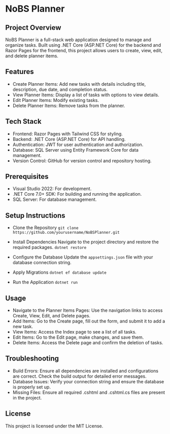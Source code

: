 # NoBS Planner
## Project Overview
NoBS Planner is a full-stack web application designed to manage and organize tasks. Built using .NET Core (ASP.NET Core) for the backend and Razor Pages for the frontend, this project allows users to create, view, edit, and delete planner items.

## Features
- Create Planner Items: Add new tasks with details including title, description, due date, and completion status.
- View Planner Items: Display a list of tasks with options to view details.
- Edit Planner Items: Modify existing tasks.
- Delete Planner Items: Remove tasks from the planner.
## Tech Stack
- Frontend: Razor Pages with Tailwind CSS for styling.
- Backend: .NET Core (ASP.NET Core) for API handling.
- Authentication: JWT for user authentication and authorization.
- Database: SQL Server using Entity Framework Core for data management.
- Version Control: GitHub for version control and repository hosting.
## Prerequisites
- Visual Studio 2022: For development.
- .NET Core 7.0+ SDK: For building and running the application.
- SQL Server: For database management.
## Setup Instructions
- Clone the Repository 
`git clone https://github.com/yourusername/NoBSPlanner.git`

- Install Dependencies Navigate to the project directory and restore the required packages.
`dotnet restore`

- Configure the Database Update the `appsettings.json` file with your database connection string.
  
- Apply Migrations
`dotnet ef database update`

- Run the Application
`dotnet run`

## Usage
- Navigate to the Planner Items Pages: Use the navigation links to access Create, View, Edit, and Delete pages.
- Add Items: Go to the Create page, fill out the form, and submit it to add a new task.
- View Items: Access the Index page to see a list of all tasks.
- Edit Items: Go to the Edit page, make changes, and save them.
- Delete Items: Access the Delete page and confirm the deletion of tasks.
<!--
## Deployment
Azure App Service
Publish to Azure: Right-click the project in Visual Studio, select Publish, and choose Azure.
Configure: Follow the prompts to set up an Azure App Service.
Deploy: Click Publish to deploy the application to Azure.
## Testing
- Add Functionality: Test adding tasks by navigating to the Create page, entering data, and submitting the form.
- Delete Functionality: Test deleting tasks by navigating to the Delete page and confirming the deletion. ] -->
  
## Troubleshooting
- Build Errors: Ensure all dependencies are installed and configurations are correct. Check the build output for detailed error messages.
- Database Issues: Verify your connection string and ensure the database is properly set up.
- Missing Files: Ensure all required .cshtml and .cshtml.cs files are present in the project.
## License
This project is licensed under the MIT License.
